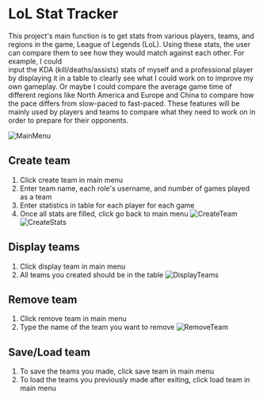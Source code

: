 # LoL Stat Tracker

This project's main function is to get stats from various players, teams, and regions in the game, League of Legends 
(LoL). Using these stats, the user can compare them to see how they would match against each other. For example, I could  
input the KDA (kill/deaths/assists) stats of myself and a professional player by displaying it in a table to clearly see 
what I could work on to improve my own gameplay. Or maybe I could compare the average game time of different regions like 
North America and Europe and China to compare how the pace differs from slow-paced to fast-paced. These features will 
be mainly used by players and teams to compare what they need to work on in order to prepare for their opponents. 

![MainMenu](https://i.imgur.com/IBVn2B4.png)

## Create team
1. Click create team in main menu
2. Enter team name, each role's username, and number of games played as a team
3. Enter statistics in table for each player for each game
4. Once all stats are filled, click go back to main menu
![CreateTeam](https://i.imgur.com/fVl40Wc.png)
![CreateStats](https://i.imgur.com/HL6yCvE.png)

## Display teams
1. Click display team in main menu
2. All teams you created should be in the table
![DisplayTeams](https://i.imgur.com/aXF2xuX.png)

## Remove team
1. Click remove team in main menu
2. Type the name of the team you want to remove
![RemoveTeam](https://i.imgur.com/Pelzomg.png)

## Save/Load team
1. To save the teams you made, click save team in main menu
2. To load the teams you previously made after exiting, click load team in main menu

